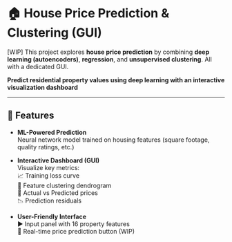 # 🏠 House Price Prediction & Clustering (GUI)

[WIP] This project explores **house price prediction** by combining **deep learning (autoencoders)**, **regression**, and **unsupervised clustering**. All with a dedicated GUI. 

**Predict residential property values using deep learning with an interactive visualization dashboard**

---

## 📌 Features

- **ML-Powered Prediction**  
  Neural network model trained on housing features (square footage, quality ratings, etc.)

- **Interactive Dashboard (GUI)**  
  Visualize key metrics:  
  📈 Training loss curve  
  🌳 Feature clustering dendrogram  
  🔄 Actual vs Predicted prices  
  📉 Prediction residuals  

- **User-Friendly Interface**  
  ▶️ Input panel with 16 property features  
  🎯 Real-time price prediction button  (WIP)

